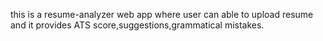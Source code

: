 this is a resume-analyzer web app where user can able to upload resume and it provides ATS score,suggestions,grammatical mistakes.
